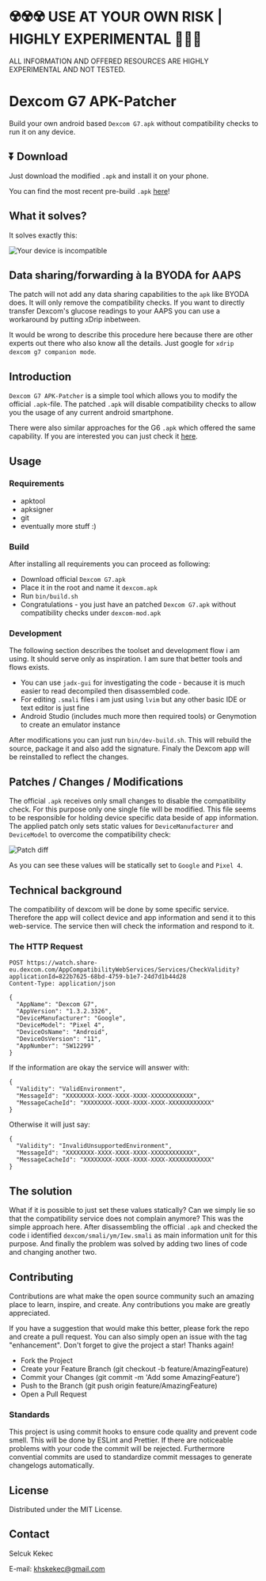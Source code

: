 
# ☢️☢️☢️ USE AT YOUR OWN RISK | HIGHLY EXPERIMENTAL 🧪🧪🧪

ALL INFORMATION AND OFFERED RESOURCES ARE HIGHLY EXPERIMENTAL AND NOT TESTED.

# Dexcom G7 APK-Patcher

Build your own android based `Dexcom G7.apk` without compatibility checks to run it on any device.

## ⏬ Download

Just download the modified `.apk` and install it on your phone.

You can find the most recent pre-build `.apk` [here](https://github.com/DiaKEM/dexcom-g7-apk-patcher/releases/latest)!

## What it solves?

It solves exactly this:

![Your device is incompatible](images/problem.png)

## Data sharing/forwarding à la BYODA for AAPS

The patch will not add any data sharing capabilities to the `apk` like BYODA does. It will only remove the compatibility checks.
If you want to directly transfer Dexcom's glucose readings to your AAPS you can use a workaround by putting xDrip inbetween.

It would be wrong to describe this procedure here because there are other experts out there who also know all the details. Just google for `xdrip dexcom g7 companion mode`.

## Introduction

`Dexcom G7 APK-Patcher` is a simple tool which allows you to modify the official `.apk`-file. The patched `.apk` will disable compatibility checks 
to allow you the usage of any current android smartphone.

There were also similar approaches for the G6 `.apk` which offered the same capability. If you are interested you can just check it [here](https://www.reddit.com/r/dexcom/comments/fqvpsf/oc_build_your_own_dexcom_app_update_base_version/).

## Usage

### Requirements

* apktool
* apksigner
* git
* eventually more stuff :)

### Build

After installing all requirements you can proceed as following:

* Download official `Dexcom G7.apk`
* Place it in the root and name it `dexcom.apk`
* Run `bin/build.sh`
* Congratulations - you just have an patched `Dexcom G7.apk` without compatibility checks under `dexcom-mod.apk`

### Development

The following section describes the toolset and development flow i am using. It should serve only as inspiration. I am sure that better tools and flows exists.

* You can use `jadx-gui` for investigating the code - because it is much easier to read decompiled then disassembled code.
* For editing `.smali` files i am just using `lvim` but any other basic IDE or text editor is just fine
* Android Studio (includes much more then required tools) or Genymotion to create an emulator instance

After modifications you can just run `bin/dev-build.sh`. This will rebuild the source, package it and also add the signature. Finaly the Dexcom app will be reinstalled to reflect the changes.

## Patches / Changes / Modifications

The official `.apk` receives only small changes to disable the compatibility check. For this purpose only one single file will be modified.
This file seems to be responsible for holding device specific data beside of app information. The applied patch only sets static values for `DeviceManufacturer`
and `DeviceModel` to overcome the compatibility check:


![Patch diff](images/patch-diff.png)

As you can see these values will be statically set to `Google` and `Pixel 4`.

## Technical background

The compatibility of dexcom will be done by some specific service. Therefore the app will collect device and app information and send it to this web-service.
The service then will check the information and respond to it.

### The HTTP Request

```http_request
POST https://watch.share-eu.dexcom.com/AppCompatibilityWebServices/Services/CheckValidity?applicationId=822b7625-68bd-4759-b1e7-24d7d1b44d28
Content-Type: application/json

{
  "AppName": "Dexcom G7",
  "AppVersion": "1.3.2.3326",
  "DeviceManufacturer": "Google",
  "DeviceModel": "Pixel 4",
  "DeviceOsName": "Android",
  "DeviceOsVersion": "11",
  "AppNumber": "SW12299"
}

```

If the information are okay the service will answer with:

```
{
  "Validity": "ValidEnvironment",
  "MessageId": "XXXXXXXX-XXXX-XXXX-XXXX-XXXXXXXXXXXX",
  "MessageCacheId": "XXXXXXXX-XXXX-XXXX-XXXX-XXXXXXXXXXXX"
}
```

Otherwise it will just say:

```
{
  "Validity": "InvalidUnsupportedEnvironment",
  "MessageId": "XXXXXXXX-XXXX-XXXX-XXXX-XXXXXXXXXXXX",
  "MessageCacheId": "XXXXXXXX-XXXX-XXXX-XXXX-XXXXXXXXXXXX"
}

```

## The solution

What if it is possible to just set these values statically? Can we simply lie so that the compatibility service does not complain anymore?
This was the simple approach here. After disassembling the official `.apk` and checked the code i identified `dexcom/smali/ym/Iew.smali` as
main information unit for this purpose. And finally the problem was solved by adding two lines of code and changing another two.

## Contributing

Contributions are what make the open source community such an amazing place to learn, inspire, and create. 
Any contributions you make are greatly appreciated.

If you have a suggestion that would make this better, please fork the repo and create a pull request. 
You can also simply open an issue with the tag "enhancement". Don't forget to give the project a star! Thanks again!

* Fork the Project
* Create your Feature Branch (git checkout -b feature/AmazingFeature)
* Commit your Changes (git commit -m 'Add some AmazingFeature')
* Push to the Branch (git push origin feature/AmazingFeature)
* Open a Pull Request

### Standards

This project is using commit hooks to ensure code quality and prevent code smell. This will be done by ESLint and Prettier.
If there are noticeable problems with your code the commit will be rejected. Furthermore convential commits are used to
standardize commit messages to generate changelogs automatically.

## License

Distributed under the MIT License.

## Contact

Selcuk Kekec

E-mail: [khskekec@gmail.com](khskekec@gmail.com)
